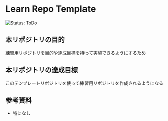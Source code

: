 # Learn Repo Template
![Status: ToDo](https://flat.badgen.net/static/Status/ToDo/red)
<!-- ![Status: In Progress](https://flat.badgen.net/static/Status/In%20Progress/yellow) -->
<!-- ![Status: Done](https://flat.badgen.net/static/Status/Done/green) -->

## 本リポジトリの目的
練習用リポジトリを目的や達成目標を持って実施できるようにするため

## 本リポジトリの達成目標
このテンプレートリポジトリを使って練習用リポジトリを作成されるようになる

## 参考資料
- 特になし
